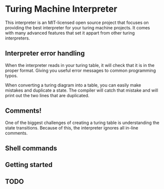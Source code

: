# Turing Machine Interpreter

This interpreter is an MIT-licensed open source project that focuses on providing
the best interpreter for your turing machine projects. It comes with many
advanced features that set it appart from other turing interpreters.

## Interpreter error handling
When the interpreter reads in your turing table, it will check that it is in
the proper format. Giving you useful error messages to common programming typos.
 
When converting a turing diagram into a table, you can easily make mistakes and
duplicate a state. The compiler will catch that mistake and will print out the
two lines that are duplicated.

## Comments!
One of the biggest challenges of creating a turing table is understanding the
state transitions. Because of this, the interpreter ignores all in-line
comments.

## Shell commands

## Getting started

## TODO


